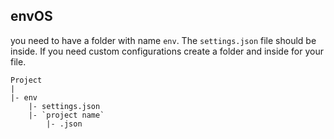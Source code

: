 ## envOS

you need to have a folder with name `env`. The `settings.json` file should be inside. If you need custom configurations create a folder and inside for your file.
```
Project
|
|- env
    |- settings.json
    |- `project name`
        |- .json
```